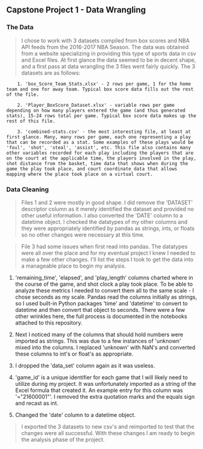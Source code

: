 ## Capstone Project 1 - Data Wrangling

### The Data

> I chose to work with 3 datasets compiled from box scores and NBA API feeds from the 2016-2017 NBA Season. The data was obtained from a website specializing in providing this type of sports data in csv and Excel files. At first glance the data seemed to be in decent shape, and a first pass at data wrangling the 3 files went fairly quickly. The 3 datasets are as follows:
        
        1. 'box_Score_Team_Stats.xlsx' - 2 rows per game, 1 for the home team and one for away team. Typical box score data fills out the rest of the file.
        
        2. 'Player_BoxScore_Dataset.xlsx' - variable rows per game depending on how many players entered the game (and thus generated stats), 15-24 rows total per game. Typical box score data makes up the rest of this file.
        
        3. 'combined-stats.csv' - the most interesting file, at least at first glance. Many, many rows per game, each one representing a play that can be recorded as a stat. Some examples of these plays would be 'foul', 'shot', 'steal', 'assist', etc. This file also contains many other variables recorded for each play including the players that are on the court at the applicable time, the players involved in the play, shot distance from the basket, time data that shows when during the game the play took place, and court coordinate data that allows mapping where the place took place on a virtual court. 
        
### Data Cleaning

> Files 1 and 2 were mostly in good shape. I did remove the 'DATASET' descriptor column as it merely identified the dataset and provided no other useful information. I also converted the 'DATE' column to a datetime object. I checked the datatypes of my other columns and they were appropriately identified by pandas as strings, ints, or floats so no other changes were necessary at this time.

> File 3 had some issues when first read into pandas. The datatypes were all over the place and for my eventual project I knew I needed to make a few other changes. I'll list the steps I took to get the data into a manageable place to begin my analysis.

1. 'remaining_time', 'elapsed', and 'play_length' columns charted where in the course of the game, and shot clock a play took place. To be able to analyze these metrics I needed to convert them all to the same scale - I chose seconds as my scale. Pandas read the columns initially as strings, so I used built-in Python packages 'time' and 'datetime' to convert to datetime and then convert that object to seconds. There were a few other wrinkles here, the full process is documented in the notebooks attached to this repository.

2. Next I noticed many of the columns that should hold numbers were imported as strings. This was due to a few instances of 'unknown' mixed into the columns. I replaced 'unknown' with NaN's and converted these columns to int's or float's as appropriate. 

3. I dropped the 'data_set' column again as it was useless.

4. 'game_id' is a unique identifier for each game that I will likely need to utilize during my project. It was unfortunately imported as a string of the Excel formula that created it. An example entry for this column was '="21600001"'. I removed the extra quotation marks and the equals sign and recast as int.

5. Changed the 'date' column to a datetime object.

> I exported the 3 datasets to new csv's and reimported to test that the changes were all successful. With these changes I am ready to begin the analysis phase of the project.
